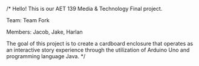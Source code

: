 /*
Hello! This is our AET 139 Media & Technology Final project.

Team: Team Fork

Members: Jacob, Jake, Harlan

The goal of this project is to create a cardboard enclosure that operates as an interactive story experience through the
utilization of Arduino Uno and programming language Java.
*/
